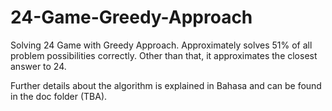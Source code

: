 # 24-Game-Greedy-Approach
Solving 24 Game with Greedy Approach. Approximately solves 51% of all problem possibilities correctly. Other than that, it approximates the closest answer to 24.

Further details about the algorithm is explained in Bahasa and can be found in the doc folder (TBA).

